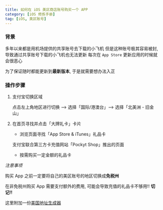 ```yaml
---
title: 如何在 iOS 美区商店账号购买一个 APP
category: [iOS 修炼手册]
tag: [iOS, 美区账号]
---
```


### 背景

多年以来都是用机场提供的共享账号去下载的小飞机
但是这种账号极其容易被封, 导致通过共享账号下载的小飞机也无法更新
每次在 `App Store` 更新应用的时候就会很恶心

为了保证随时都能更新到**最新版本**, 于是就需要想办法入正

### 操作步骤

1. 支付宝切换区域

   点击左上角地区进行切换 --> 选择「国际/港澳台」--> 选择「北美洲 - 旧金山」

2. 在首页寻找并点击「大牌礼卡」卡片

   - 浏览页面寻找「App Store & iTunes」礼品卡

   支付宝联合第三方卡充值网站「Pockyt Shop」推出的页面

   - 按需购买一定金额的礼品卡

*注意事项*

购买 App 之前一定要将自己的美区账号的地区切换成**免税州**

在非免税州购买 App 需要支付额外的费用, 可能会导致充值的礼品卡不够用!! **切记!!**

这里附加一份[美国地址生成器](https://www.meiguodizhi.com/)
